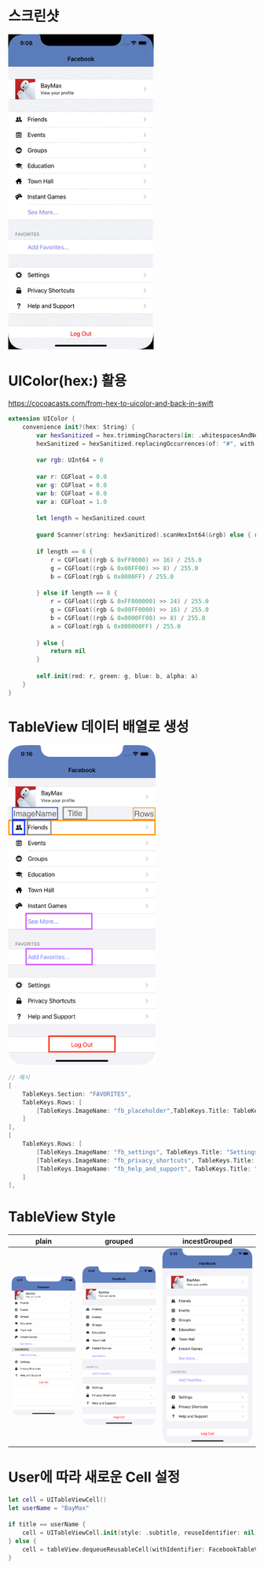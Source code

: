 # 스크린샷
![3](https://github.com/hhhan0315/Swift-30-Projects/blob/main/03_FacebookMe/3.gif)

# UIColor(hex:) 활용
https://cocoacasts.com/from-hex-to-uicolor-and-back-in-swift
```swift
extension UIColor {
    convenience init?(hex: String) {
        var hexSanitized = hex.trimmingCharacters(in: .whitespacesAndNewlines)
        hexSanitized = hexSanitized.replacingOccurrences(of: "#", with: "")
        
        var rgb: UInt64 = 0
        
        var r: CGFloat = 0.0
        var g: CGFloat = 0.0
        var b: CGFloat = 0.0
        var a: CGFloat = 1.0
        
        let length = hexSanitized.count
        
        guard Scanner(string: hexSanitized).scanHexInt64(&rgb) else { return nil }
        
        if length == 6 {
            r = CGFloat((rgb & 0xFF0000) >> 16) / 255.0
            g = CGFloat((rgb & 0x00FF00) >> 8) / 255.0
            b = CGFloat(rgb & 0x0000FF) / 255.0
            
        } else if length == 8 {
            r = CGFloat((rgb & 0xFF000000) >> 24) / 255.0
            g = CGFloat((rgb & 0x00FF0000) >> 16) / 255.0
            b = CGFloat((rgb & 0x0000FF00) >> 8) / 255.0
            a = CGFloat(rgb & 0x000000FF) / 255.0
            
        } else {
            return nil
        }
        
        self.init(red: r, green: g, blue: b, alpha: a)
    }
}
```

# TableView 데이터 배열로 생성
<img src="https://github.com/hhhan0315/Swift-30-Projects/blob/main/03_FacebookMe/33.png" width="300" >

```swift
// 예시
[
    TableKeys.Section: "FAVORITES",
    TableKeys.Rows: [
        [TableKeys.ImageName: "fb_placeholder",TableKeys.Title: TableKeys.addFavorites]
    ]
],
[
    TableKeys.Rows: [
        [TableKeys.ImageName: "fb_settings", TableKeys.Title: "Settings"],
        [TableKeys.ImageName: "fb_privacy_shortcuts", TableKeys.Title: "Privacy Shortcuts"],
        [TableKeys.ImageName: "fb_help_and_support", TableKeys.Title: "Help and Support"]
    ]
],
```

# TableView Style
|plain|grouped|incestGrouped|
|--|--|--|
|![plain](https://github.com/hhhan0315/Swift-30-Projects/blob/main/03_FacebookMe/plain.png)|![grouped](https://github.com/hhhan0315/Swift-30-Projects/blob/main/03_FacebookMe/grouped.png)|![incest](https://github.com/hhhan0315/Swift-30-Projects/blob/main/03_FacebookMe/incestgrouped.png)|

# User에 따라 새로운 Cell 설정
```swift
let cell = UITableViewCell()
let userName = "BayMax"
        
if title == userName {
    cell = UITableViewCell.init(style: .subtitle, reuseIdentifier: nil)
} else {
    cell = tableView.dequeueReusableCell(withIdentifier: FacebookTableViewCell.identifier, for: indexPath)
}
```
